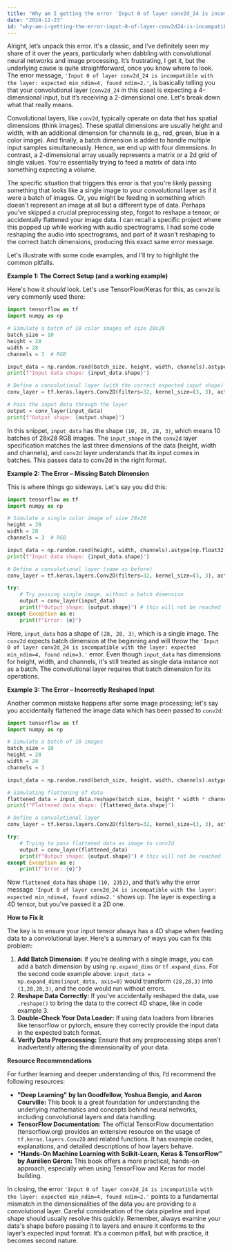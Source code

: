 ```yaml
---
title: "Why am I getting the error 'Input 0 of layer conv2d_24 is incompatible with the layer: expected min_ndim=4, found ndim=2.'?"
date: "2024-12-23"
id: "why-am-i-getting-the-error-input-0-of-layer-conv2d24-is-incompatible-with-the-layer-expected-minndim4-found-ndim2"
---
```


Alright, let’s unpack this error. It's a classic, and I’ve definitely seen my share of it over the years, particularly when dabbling with convolutional neural networks and image processing. It’s frustrating, I get it, but the underlying cause is quite straightforward, once you know where to look. The error message, `'Input 0 of layer conv2d_24 is incompatible with the layer: expected min_ndim=4, found ndim=2.'`, is basically telling you that your convolutional layer (`conv2d_24` in this case) is expecting a 4-dimensional input, but it’s receiving a 2-dimensional one. Let's break down what that really means.

Convolutional layers, like `conv2d`, typically operate on data that has spatial dimensions (think images). These spatial dimensions are usually height and width, with an additional dimension for channels (e.g., red, green, blue in a color image). And finally, a batch dimension is added to handle multiple input samples simultaneously. Hence, we end up with four dimensions. In contrast, a 2-dimensional array usually represents a matrix or a 2d grid of single values. You're essentially trying to feed a matrix of data into something expecting a volume.

The specific situation that triggers this error is that you're likely passing something that looks like a single image to your convolutional layer as if it were a batch of images. Or, you might be feeding in something which doesn't represent an image at all but a different type of data. Perhaps you’ve skipped a crucial preprocessing step, forgot to reshape a tensor, or accidentally flattened your image data. I can recall a specific project where this popped up while working with audio spectrograms. I had some code reshaping the audio into spectrograms, and part of it wasn't reshaping to the correct batch dimensions, producing this exact same error message.

Let's illustrate with some code examples, and I'll try to highlight the common pitfalls.

**Example 1: The Correct Setup (and a working example)**

Here's how it *should* look. Let's use TensorFlow/Keras for this, as `conv2d` is very commonly used there:

```python
import tensorflow as tf
import numpy as np

# Simulate a batch of 10 color images of size 28x28
batch_size = 10
height = 28
width = 28
channels = 3  # RGB

input_data = np.random.rand(batch_size, height, width, channels).astype(np.float32)
print(f"Input data shape: {input_data.shape}")

# Define a convolutional layer (with the correct expected input shape)
conv_layer = tf.keras.layers.Conv2D(filters=32, kernel_size=(3, 3), activation='relu', input_shape=(height, width, channels))

# Pass the input data through the layer
output = conv_layer(input_data)
print(f"Output shape: {output.shape}")
```

In this snippet, `input_data` has the shape `(10, 28, 28, 3)`, which means 10 batches of 28x28 RGB images. The `input_shape` in the `conv2d` layer specification matches the last three dimensions of the data (height, width and channels), and `conv2d` layer understands that its input comes in batches. This passes data to conv2d in the right format.

**Example 2: The Error – Missing Batch Dimension**

This is where things go sideways. Let's say you did this:

```python
import tensorflow as tf
import numpy as np

# Simulate a single color image of size 28x28
height = 28
width = 28
channels = 3  # RGB

input_data = np.random.rand(height, width, channels).astype(np.float32)
print(f"Input data shape: {input_data.shape}")

# Define a convolutional layer (same as before)
conv_layer = tf.keras.layers.Conv2D(filters=32, kernel_size=(3, 3), activation='relu', input_shape=(height, width, channels))

try:
    # Try passing single image, without a batch dimension
    output = conv_layer(input_data)
    print(f"Output shape: {output.shape}") # this will not be reached
except Exception as e:
    print(f"Error: {e}")
```

Here, `input_data` has a shape of `(28, 28, 3)`, which is a single image. The `conv2d` expects batch dimension at the beginning and will throw the `'Input 0 of layer conv2d_24 is incompatible with the layer: expected min_ndim=4, found ndim=3.'` error. Even though `input_data` has dimensions for height, width, and channels, it's still treated as single data instance not as a batch. The convolutional layer requires that batch dimension for its operations.

**Example 3: The Error – Incorrectly Reshaped Input**

Another common mistake happens after some image processing; let's say you accidentally flattened the image data which has been passed to `conv2d`:

```python
import tensorflow as tf
import numpy as np

# Simulate a batch of 10 images
batch_size = 10
height = 28
width = 28
channels = 3

input_data = np.random.rand(batch_size, height, width, channels).astype(np.float32)

# Simulating flattening of data
flattened_data = input_data.reshape(batch_size, height * width * channels)
print(f"Flattened data shape: {flattened_data.shape}")

# Define a convolutional layer
conv_layer = tf.keras.layers.Conv2D(filters=32, kernel_size=(3, 3), activation='relu', input_shape=(height, width, channels))

try:
    # Trying to pass flattened data as image to conv2d
    output = conv_layer(flattened_data)
    print(f"Output shape: {output.shape}") # this will not be reached
except Exception as e:
    print(f"Error: {e}")
```
Now `flattened_data` has shape `(10, 2352)`, and that’s why the error message `'Input 0 of layer conv2d_24 is incompatible with the layer: expected min_ndim=4, found ndim=2.'` shows up. The layer is expecting a 4D tensor, but you've passed it a 2D one.

**How to Fix it**

The key is to ensure your input tensor always has a 4D shape when feeding data to a convolutional layer. Here's a summary of ways you can fix this problem:

1.  **Add Batch Dimension:** If you’re dealing with a single image, you can add a batch dimension by using `np.expand_dims` or `tf.expand_dims`. For the second code example above: `input_data = np.expand_dims(input_data, axis=0)` would transform `(28,28,3)` into `(1,28,28,3)`, and the code would run without errors.
2.  **Reshape Data Correctly:** If you've accidentally reshaped the data, use `.reshape()` to bring the data to the correct 4D shape, like in code example 3.
3.  **Double-Check Your Data Loader:** If using data loaders from libraries like tensorflow or pytorch, ensure they correctly provide the input data in the expected batch format.
4.  **Verify Data Preprocessing:** Ensure that any preprocessing steps aren’t inadvertently altering the dimensionality of your data.

**Resource Recommendations**

For further learning and deeper understanding of this, I’d recommend the following resources:

*   **"Deep Learning" by Ian Goodfellow, Yoshua Bengio, and Aaron Courville:** This book is a great foundation for understanding the underlying mathematics and concepts behind neural networks, including convolutional layers and data handling.
*   **TensorFlow Documentation:** The official TensorFlow documentation (tensorflow.org) provides an extensive resource on the usage of `tf.keras.layers.Conv2D` and related functions. It has example codes, explanations, and detailed descriptions of how layers behave.
*   **"Hands-On Machine Learning with Scikit-Learn, Keras & TensorFlow" by Aurélien Géron:** This book offers a more practical, hands-on approach, especially when using TensorFlow and Keras for model building.

In closing, the error `'Input 0 of layer conv2d_24 is incompatible with the layer: expected min_ndim=4, found ndim=2.'` points to a fundamental mismatch in the dimensionalities of the data you are providing to a convolutional layer. Careful consideration of the data pipeline and input shape should usually resolve this quickly. Remember, always examine your data's shape before passing it to layers and ensure it conforms to the layer’s expected input format. It’s a common pitfall, but with practice, it becomes second nature.
